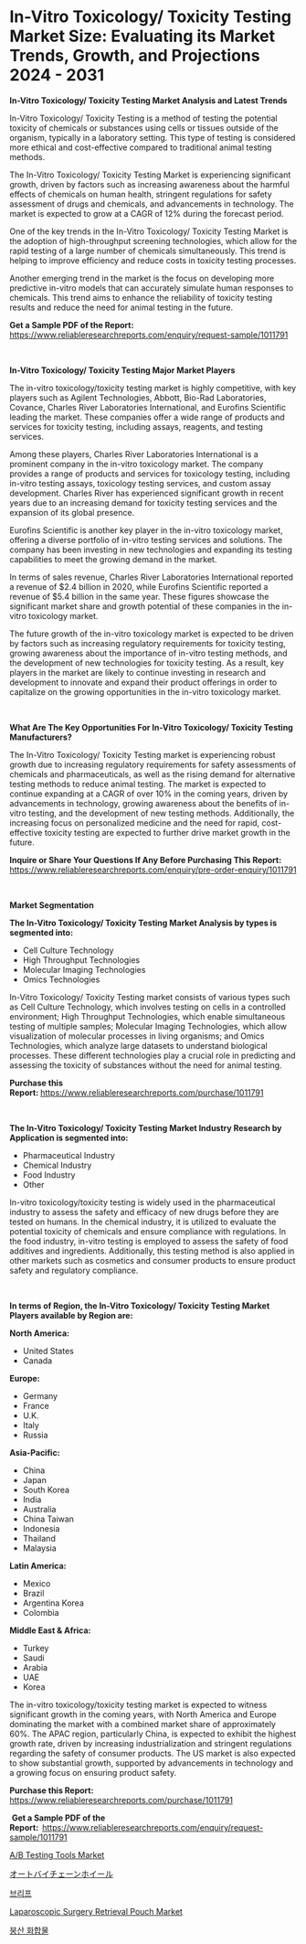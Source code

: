 <p><h1>In-Vitro Toxicology/ Toxicity Testing Market Size: Evaluating its Market Trends, Growth, and Projections 2024 - 2031</h1></p><p><strong>In-Vitro Toxicology/ Toxicity Testing Market Analysis and Latest Trends</strong></p>
<p><p>In-Vitro Toxicology/ Toxicity Testing is a method of testing the potential toxicity of chemicals or substances using cells or tissues outside of the organism, typically in a laboratory setting. This type of testing is considered more ethical and cost-effective compared to traditional animal testing methods.</p><p>The In-Vitro Toxicology/ Toxicity Testing Market is experiencing significant growth, driven by factors such as increasing awareness about the harmful effects of chemicals on human health, stringent regulations for safety assessment of drugs and chemicals, and advancements in technology. The market is expected to grow at a CAGR of 12% during the forecast period.</p><p>One of the key trends in the In-Vitro Toxicology/ Toxicity Testing Market is the adoption of high-throughput screening technologies, which allow for the rapid testing of a large number of chemicals simultaneously. This trend is helping to improve efficiency and reduce costs in toxicity testing processes.</p><p>Another emerging trend in the market is the focus on developing more predictive in-vitro models that can accurately simulate human responses to chemicals. This trend aims to enhance the reliability of toxicity testing results and reduce the need for animal testing in the future.</p></p>
<p><strong>Get a Sample PDF of the Report:&nbsp;</strong> <a href="https://www.reliableresearchreports.com/enquiry/request-sample/1011791">https://www.reliableresearchreports.com/enquiry/request-sample/1011791</a></p>
<p>&nbsp;</p>
<p><strong>In-Vitro Toxicology/ Toxicity Testing Major Market Players</strong></p>
<p><p>The in-vitro toxicology/toxicity testing market is highly competitive, with key players such as Agilent Technologies, Abbott, Bio-Rad Laboratories, Covance, Charles River Laboratories International, and Eurofins Scientific leading the market. These companies offer a wide range of products and services for toxicity testing, including assays, reagents, and testing services.</p><p>Among these players, Charles River Laboratories International is a prominent company in the in-vitro toxicology market. The company provides a range of products and services for toxicology testing, including in-vitro testing assays, toxicology testing services, and custom assay development. Charles River has experienced significant growth in recent years due to an increasing demand for toxicity testing services and the expansion of its global presence.</p><p>Eurofins Scientific is another key player in the in-vitro toxicology market, offering a diverse portfolio of in-vitro testing services and solutions. The company has been investing in new technologies and expanding its testing capabilities to meet the growing demand in the market.</p><p>In terms of sales revenue, Charles River Laboratories International reported a revenue of $2.4 billion in 2020, while Eurofins Scientific reported a revenue of $5.4 billion in the same year. These figures showcase the significant market share and growth potential of these companies in the in-vitro toxicology market.</p><p>The future growth of the in-vitro toxicology market is expected to be driven by factors such as increasing regulatory requirements for toxicity testing, growing awareness about the importance of in-vitro testing methods, and the development of new technologies for toxicity testing. As a result, key players in the market are likely to continue investing in research and development to innovate and expand their product offerings in order to capitalize on the growing opportunities in the in-vitro toxicology market.</p></p>
<p>&nbsp;</p>
<p><strong>What Are The Key Opportunities For In-Vitro Toxicology/ Toxicity Testing Manufacturers?</strong></p>
<p><p>The In-Vitro Toxicology/ Toxicity Testing market is experiencing robust growth due to increasing regulatory requirements for safety assessments of chemicals and pharmaceuticals, as well as the rising demand for alternative testing methods to reduce animal testing. The market is expected to continue expanding at a CAGR of over 10% in the coming years, driven by advancements in technology, growing awareness about the benefits of in-vitro testing, and the development of new testing methods. Additionally, the increasing focus on personalized medicine and the need for rapid, cost-effective toxicity testing are expected to further drive market growth in the future.</p></p>
<p><strong>Inquire or Share Your Questions If Any Before Purchasing This Report:</strong> <a href="https://www.reliableresearchreports.com/enquiry/pre-order-enquiry/1011791">https://www.reliableresearchreports.com/enquiry/pre-order-enquiry/1011791</a></p>
<p>&nbsp;</p>
<p><strong>Market Segmentation</strong></p>
<p><strong>The In-Vitro Toxicology/ Toxicity Testing Market Analysis by types is segmented into:</strong></p>
<p><ul><li>Cell Culture Technology</li><li>High Throughput Technologies</li><li>Molecular Imaging Technologies</li><li>Omics Technologies</li></ul></p>
<p><p>In-Vitro Toxicology/ Toxicity Testing market consists of various types such as Cell Culture Technology, which involves testing on cells in a controlled environment; High Throughput Technologies, which enable simultaneous testing of multiple samples; Molecular Imaging Technologies, which allow visualization of molecular processes in living organisms; and Omics Technologies, which analyze large datasets to understand biological processes. These different technologies play a crucial role in predicting and assessing the toxicity of substances without the need for animal testing.</p></p>
<p><strong>Purchase this Report:&nbsp;</strong><a href="https://www.reliableresearchreports.com/purchase/1011791">https://www.reliableresearchreports.com/purchase/1011791</a></p>
<p>&nbsp;</p>
<p><strong>The In-Vitro Toxicology/ Toxicity Testing Market Industry Research by Application is segmented into:</strong></p>
<p><ul><li>Pharmaceutical Industry</li><li>Chemical Industry</li><li>Food Industry</li><li>Other</li></ul></p>
<p><p>In-vitro toxicology/toxicity testing is widely used in the pharmaceutical industry to assess the safety and efficacy of new drugs before they are tested on humans. In the chemical industry, it is utilized to evaluate the potential toxicity of chemicals and ensure compliance with regulations. In the food industry, in-vitro testing is employed to assess the safety of food additives and ingredients. Additionally, this testing method is also applied in other markets such as cosmetics and consumer products to ensure product safety and regulatory compliance.</p></p>
<p>&nbsp;</p>
<p><strong>In terms of Region, the In-Vitro Toxicology/ Toxicity Testing Market Players available by Region are:</strong></p>
<p>
    <p> <strong> North America: </strong>
        <ul>
            <li>United States</li>
            <li>Canada</li>
        </ul>
        </p> 
    <p> <strong> Europe: </strong>
        <ul>
            <li>Germany</li>
            <li>France</li>
            <li>U.K.</li>
            <li>Italy</li>
            <li>Russia</li>
        </ul>
        </p> 
    <p> <strong> Asia-Pacific: </strong>
        <ul>
            <li>China</li>
            <li>Japan</li>
            <li>South Korea</li>
            <li>India</li>
            <li>Australia</li>
            <li>China Taiwan</li>
            <li>Indonesia</li>
            <li>Thailand</li>
            <li>Malaysia</li>
        </ul>
        </p> 
    <p> <strong> Latin America: </strong>
        <ul>
            <li>Mexico</li>
            <li>Brazil</li>
            <li>Argentina Korea</li>
            <li>Colombia</li>
        </ul>
        </p> 
    <p> <strong> Middle East & Africa: </strong>
        <ul>
            <li>Turkey</li>
            <li>Saudi</li>
            <li>Arabia</li>
            <li>UAE</li>
            <li>Korea</li>
        </ul>
    </p>
    </p>
<p><p>The in-vitro toxicology/toxicity testing market is expected to witness significant growth in the coming years, with North America and Europe dominating the market with a combined market share of approximately 60%. The APAC region, particularly China, is expected to exhibit the highest growth rate, driven by increasing industrialization and stringent regulations regarding the safety of consumer products. The US market is also expected to show substantial growth, supported by advancements in technology and a growing focus on ensuring product safety.</p></p>
<p><strong>Purchase this Report: </strong><a href="https://www.reliableresearchreports.com/purchase/1011791">https://www.reliableresearchreports.com/purchase/1011791</a></p>
<p>&nbsp;<strong>Get a Sample PDF of the Report:&nbsp;&nbsp;</strong><a href="https://www.reliableresearchreports.com/enquiry/request-sample/1011791">https://www.reliableresearchreports.com/enquiry/request-sample/1011791</a></p>
<p><strong></strong></p>
<p><p><a href="https://github.com/juniordelafrance/Market-Research-Report-List-2/blob/main/ab-testing-tools-market.md">A/B Testing Tools Market</a></p><p><a href="https://medium.com/@eusebiomante/%E3%82%AA%E3%83%BC%E3%83%88%E3%83%90%E3%82%A4%E3%81%AE%E3%83%81%E3%82%A7%E3%83%BC%E3%83%B3%E3%83%9B%E3%82%A4%E3%83%BC%E3%83%AB%E5%B8%82%E5%A0%B4-%E5%B8%82%E5%A0%B4%E3%82%B7%E3%82%A7%E3%82%A2-%E5%B8%82%E5%A0%B4%E5%8B%95%E5%90%91-%E3%81%8A%E3%82%88%E3%81%B3%E5%B0%86%E6%9D%A5%E3%81%AE%E6%88%90%E9%95%B7%E3%81%AE%E6%8E%A2%E7%B4%A2-5a555421ae0c">オートバイチェーンホイール</a></p><p><a href="https://medium.com/@brenzgnarento/%EB%B8%8C%EB%A6%AC%ED%94%84-%EC%8B%9C%EC%9E%A5%EC%9D%80-%EC%8B%9C%EC%9E%A5-%EC%A0%90%EC%9C%A0%EC%9C%A8-%EA%B7%9C%EB%AA%A8-%EB%B0%8F-2031%EB%85%84%EA%B9%8C%EC%A7%80-%EC%98%88%EC%B8%A1%EB%90%9C-%EC%98%88%EC%B8%A1%EC%97%90-%EC%B4%88%EC%A0%90%EC%9D%84-%EB%A7%9E%EC%B6%94%EA%B3%A0-%EC%9E%88%EC%8A%B5%EB%8B%88%EB%8B%A4-0f8c6174d826">브리프</a></p><p><a href="https://faithful-glue-af3.notion.site/Laparoscopic-Surgery-Retrieval-Pouch-Market-Size-and-Growth-Market-Segmentation-Regional-and-Count-3322cdc2f2804005a2cba02068f1abcd">Laparoscopic Surgery Retrieval Pouch Market</a></p><p><a href="https://medium.com/@brenzgnarento/%EB%B6%95%EC%86%8C%EC%82%B0-%ED%99%94%ED%95%A9%EB%AC%BC-%EC%8B%9C%EC%9E%A5-%EC%8B%9C%EC%9E%A5-cagr-%EC%8B%9C%EC%9E%A5-%EB%8F%99%ED%96%A5-%EB%B0%8F-%EC%84%B1%EC%9E%A5-%EC%A0%84%EB%9E%B5%EC%97%90-%EB%8C%80%ED%95%9C-%ED%86%B5%EC%B0%B0%EB%A0%A5-46d770c225b2">붕산 화합물</a></p></p>